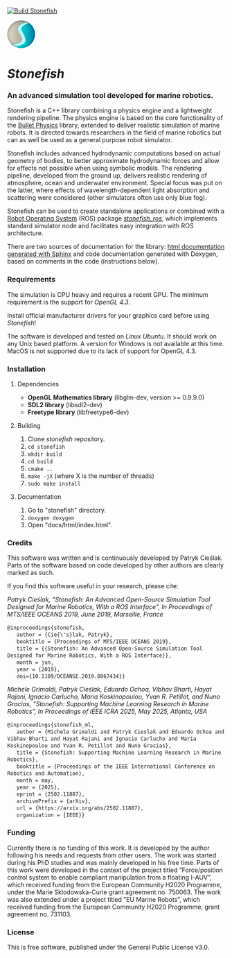 [![Build Stonefish](https://github.com/vortexntnu/stonefish/actions/workflows/build-stonefish.yml/badge.svg)](https://github.com/vortexntnu/stonefish/actions/workflows/build-stonefish.yml)

![Stonefish logo](https://github.com/patrykcieslak/stonefish/blob/master/Library/shaders/logo_64.png)
# ***Stonefish***
### An advanced simulation tool developed for marine robotics.

Stonefish is a C++ library combining a physics engine and a lightweight rendering pipeline. The physics engine is based on the core functionality of the [Bullet Physics](https://pybullet.org) library, extended to deliver realistic simulation of marine robots. It is directed towards researchers in the field of marine robotics but can as well be used as a general purpose robot simulator. 

Stonefish includes advanced hydrodynamic computations based on actual geometry of bodies, to better approximate hydrodynamic forces and allow for effects not possible when using symbolic models. The rendering pipeline, developed from the ground up, delivers realistic rendering of atmosphere, ocean and underwater environment. Special focus was put on the latter, where effects of wavelength-dependent light absorption and scattering were considered (other simulators often use only blue fog). 

Stonefish can be used to create standalone applications or combined with a [Robot Operating System](https://www.ros.org) (ROS) package [_stonefish_ros_](https://github.com/patrykcieslak/stonefish_ros), which implements 
standard simulator node and facilitates easy integration with ROS architecture.

There are two sources of documentation for the library: [html documentation generated with Sphinx](https://stonefish.readthedocs.io) and code documentation generated with Doxygen, based on comments in the code (instructions below).

### Requirements

The simulation is CPU heavy and requires a recent GPU. The minimum requirement is the support for *OpenGL 4.3*. 

Install official manufacturer drivers for your graphics card before using _Stonefish_!

The software is developed and tested on *Linux Ubuntu*. It should work on any Unix based platform. A version for Windows is not available at this time. MacOS is not supported due to its lack of support for OpenGL 4.3.

### Installation
1. Dependencies
    * **OpenGL Mathematics library** (libglm-dev, version >= 0.9.9.0)
    * **SDL2 library** (libsdl2-dev)
    * **Freetype library** (libfreetype6-dev)

2. Building
    1. Clone _stonefish_ repository.
    2. `cd stonefish`
    3. `mkdir build`
    4. `cd build`
    5. `cmake ..`
    6. `make -jX` (where X is the number of threads)
    8. `sudo make install`

3. Documentation
    1. Go to "stonefish" directory.
    2. `doxygen doxygen`
    3. Open "docs/html/index.html".
    
### Credits
This software was written and is continuously developed by Patryk Cieślak. Parts of the software based on code developed by other authors are clearly marked as such.

If you find this software useful in your research, please cite:

*Patryk Cieślak, "Stonefish: An Advanced Open-Source Simulation Tool Designed for Marine Robotics, With a ROS Interface", In Proceedings of MTS/IEEE OCEANS 2019, June 2019, Marseille, France*
```
@inproceedings{stonefish,
   author = {Cie{\'s}lak, Patryk},
   booktitle = {Proceedings of MTS/IEEE OCEANS 2019},
   title = {{Stonefish: An Advanced Open-Source Simulation Tool Designed for Marine Robotics, With a ROS Interface}},
   month = jun,
   year = {2019},
   doi={10.1109/OCEANSE.2019.8867434}}
```

*Michele Grimaldi, Patryk Cieślak, Eduardo Ochoa, Vibhav Bharti, Hayat Rajani, Ignacio Carlucho, Maria Koskinopoulou, Yvan R. Petillot, and Nuno Gracias, "Stonefish: Supporting Machine Learning Research in Marine Robotics", In Proceedings of IEEE ICRA 2025, May 2025, Atlanta, USA*

```
@inproceedings{stonefish_ml,
   author = {Michele Grimaldi and Patryk Cieslak and Eduardo Ochoa and Vibhav Bharti and Hayat Rajani and Ignacio Carlucho and Maria Koskinopoulou and Yvan R. Petillot and Nuno Gracias},
   title = {Stonefish: Supporting Machine Learning Research in Marine Robotics},
   booktitle = {Proceedings of the IEEE International Conference on Robotics and Automation},
   month = may,
   year = {2025},
   eprint = {2502.11887},
   archivePrefix = {arXiv},
   url = {https://arxiv.org/abs/2502.11887},
   organization = {IEEE}}
```

### Funding
Currently there is no funding of this work. It is developed by the author following his needs and requests from other users. The work was started during his PhD studies and was mainly developed in his free time. Parts of this work were developed in the context of the project titled ”Force/position control system to enable compliant manipulation from a floating I-AUV”, which received funding from the European Community H2020 Programme, under the Marie Sklodowska-Curie grant agreement no. 750063. The work was also extended under a project titled ”EU Marine Robots”, which received funding from the European Community H2020 Programme, grant agreement no. 731103. 

### License
This is free software, published under the General Public License v3.0.
